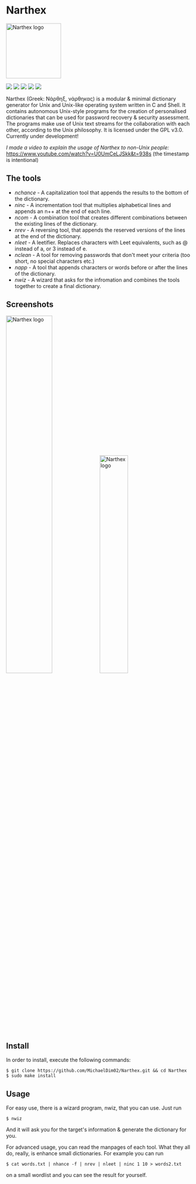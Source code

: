 # Narthex
<img src="https://mcdim.xyz/projects/n/narthexblack.png" alt="Narthex logo" style="height: 150px; width:150px;"/>

<p float="left">
<img src="https://img.shields.io/badge/version-1.1-green"/>
<img src="https://img.shields.io/badge/language-C-lightgrey"/>
<img src="https://img.shields.io/badge/lines%20of%20code-1k-lightgreen"/>
<img src="https://img.shields.io/badge/tools-8-green"/>
<img src="https://img.shields.io/badge/dependencies-0-green"/>
</p>

Narthex (Greek: Νάρθηξ, νάρθηκας) is a modular & minimal dictionary generator for Unix and Unix-like operating system written in C and Shell. It contains autonomous Unix-style programs for the creation of personalised dictionaries that can be used for password recovery & security assessment. The programs make use of Unix text streams for the collaboration with each other, according to the Unix philosophy. It is licensed under the GPL v3.0. Currently under development!

*I made a video to explain the usage of Narthex to non-Unix people:*
https://www.youtube.com/watch?v=U0UmCeLJSkk&t=938s
(the timestamp is intentional)

## The tools
+ *nchance*   -  A capitalization tool that appends the results to the bottom of the dictionary.
+ *ninc*      -  A incrementation tool that multiplies alphabetical lines and appends an n++ at the end of each line.
+ *ncom*      -  A combination tool that creates different combinations between the existing lines of the dictionary.
+ *nrev*      -  A reversing tool, that appends the reserved versions of the lines at the end of the dictionary.
+ *nleet*     -  A leetifier. Replaces characters with Leet equivalents, such as @ instead of a, or 3 instead of e.
+ *nclean*    -  A tool for removing passwords that don't meet your criteria (too short, no special characters etc.)
+ *napp*      -  A tool that appends characters or words before or after the lines of the dictionary.
+ *nwiz*      -  A wizard that asks for the infromation and combines the tools together to create a final dictionary.

## Screenshots
<p float="left">
<img src="https://mcdim.xyz/projects/n/screens/narthex2.png" alt="Narthex logo" width=50%/>
<img src="https://mcdim.xyz/projects/n/screens/narthex1.png" alt="Narthex logo" width=39%/>
</p>

## Install
In order to install, execute the following commands:
```
$ git clone https://github.com/MichaelDim02/Narthex.git && cd Narthex
$ sudo make install
```

## Usage
For easy use, there is a wizard program, nwiz, that you can use. Just run
```
$ nwiz
```
And it will ask you for the target's information & generate the dictionary for you.

For advanced usage, you can read the manpages of each tool. What they all do, really, is enhance small dictionaries. For example you can run
```
$ cat words.txt | nhance -f | nrev | nleet | ninc 1 10 > words2.txt
```
on a small wordlist and you can see the result for yourself.

